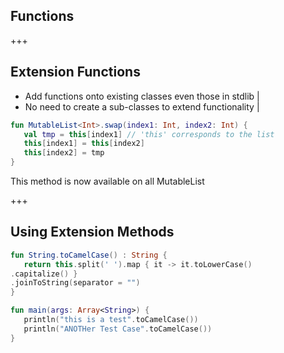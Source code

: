 ## Functions




+++
## Extension Functions
- Add functions onto existing classes even those in stdlib |
- No need to create a sub-classes to extend functionality |
``` Kotlin
fun MutableList<Int>.swap(index1: Int, index2: Int) {
   val tmp = this[index1] // 'this' corresponds to the list
   this[index1] = this[index2]
   this[index2] = tmp
}
```
This method is now available on all MutableList<Int>

+++
## Using Extension Methods
``` Kotlin
fun String.toCamelCase() : String {
   return this.split(' ').map { it -> it.toLowerCase()
.capitalize() }
.joinToString(separator = "")
}

fun main(args: Array<String>) {
   println("this is a test".toCamelCase())
   println("ANOTHer Test Case".toCamelCase())
}
```
